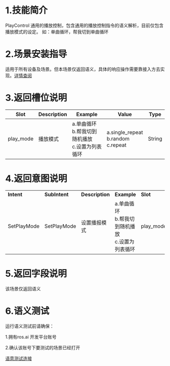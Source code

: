 # 1.技能简介

PlayControl 通用的播放控制，包含通用的播放控制指令的语义解析，目前仅包含播放模式的设定。
如：单曲循环，帮我切到单曲循环

# 2.场景安装指导
适用于所有设备及场景。但本场景仅返回语义，具体的响应操作需要靠接入方去实现。[详情查阅](/Bot/4-SkillDocument/最佳实践.md)

# 3.返回槽位说明

| **Slot** | **Description** | **Example** |**Value** | **Type** |
| ------------ | ------------ | ------------ | ------------ | ------- |
|play_mode|播放模式|a.单曲循环<br/>b.帮我切到随机播放<br/>c.设置为列表循环|a.single_repeat<br/>b.random<br/>c.repeat|String|

# 4.返回意图说明

<table>

<tr>

<td><b>Intent</b></td>

<td><b>SubIntent</b></td>

<td><b>Description</b></td>

<td><b>Example</b></td>

<td><b>Slot</b></td>

<td><b>Context</b></td>

</tr>


<tr>

 <td> SetPlayMode </td>

  <td >SetPlayMode</td>

   <td >设置播报模式</td>

   <td>a.单曲循环<br/>b.帮我切到随机播放<br/>c.设置为列表循环</td>
   
   <td>play_mode</td>
   
   <td >无</td>

</tr>


</table>

# 5.返回字段说明
该场景仅返回语义

# 6.语义测试
运行语义测试前请确保：

1.拥有ros.ai 开发平台账号

2.确认该账号下要测试的场景已经打开

[语意测试连接](https://passport.ros.ai/#/login)


